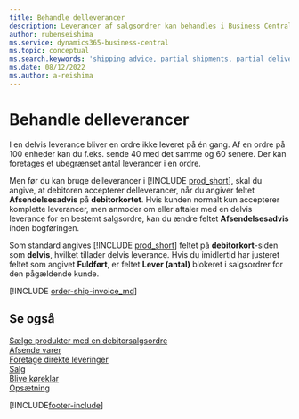 ```yaml
---
title: Behandle delleverancer
description: Leverancer af salgsordrer kan behandles i Business Central med delleverancer vha. felterne Afsendelsesadvis og Lever (antal).
author: rubenseishima
ms.service: dynamics365-business-central
ms.topic: conceptual
ms.search.keywords: 'shipping advice, partial shipments, partial deliveries, trade, customer sales order'
ms.date: 08/12/2022
ms.author: a-reishima
---
```

# <a name="process-partial-shipments" />Behandle delleverancer

I en delvis leverance bliver en ordre ikke leveret på én gang. Af en ordre på 100 enheder kan du f.eks. sende 40 med det samme og 60 senere. Der kan foretages et ubegrænset antal leverancer i en ordre.

Men før du kan bruge delleverancer i [!INCLUDE [prod_short](includes/prod_short.md)], skal du angive, at debitoren accepterer delleverancer, når du angiver feltet **Afsendelsesadvis** på **debitorkortet**. Hvis kunden normalt kun accepterer komplette leverancer, men anmoder om eller aftaler med en delvis leverance for en bestemt salgsordre, kan du ændre feltet **Afsendelsesadvis** inden bogføringen.

Som standard angives [!INCLUDE [prod_short](includes/prod_short.md)] feltet på **debitorkort**-siden som **delvis**, hvilket tillader delvis leverance. Hvis du imidlertid har justeret feltet som angivet **Fuldført**, er feltet **Lever (antal)** blokeret i salgsordrer for den pågældende kunde.

[!INCLUDE [order-ship-invoice_md](includes/order-ship-invoice.md)]

## <a name="see-also" />Se også

[Sælge produkter med en debitorsalgsordre](sales-how-sell-products.md)  
[Afsende varer](warehouse-how-ship-items.md)  
[Foretage direkte leveringer](sales-how-drop-shipment.md)  
[Salg](sales-manage-sales.md)  
[Blive køreklar](ui-get-ready-business.md)  
[Opsætning](admin-setup-and-administration.md)  

[!INCLUDE[footer-include](includes/footer-banner.md)]
